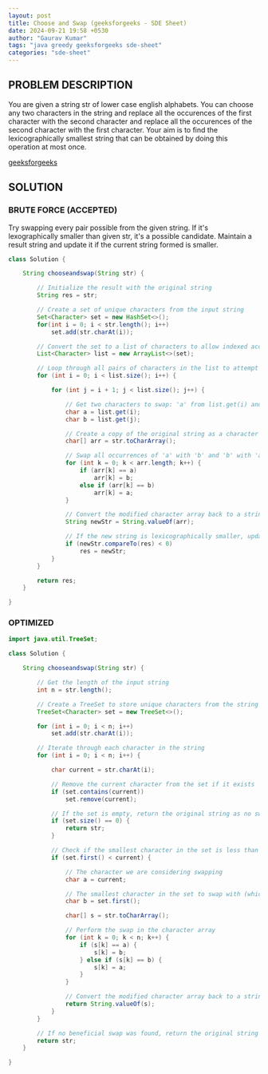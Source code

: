 ```yaml
---
layout: post
title: Choose and Swap (geeksforgeeks - SDE Sheet)
date: 2024-09-21 19:58 +0530
author: "Gaurav Kumar"
tags: "java greedy geeksforgeeks sde-sheet"
categories: "sde-sheet"
---
```


## PROBLEM DESCRIPTION

You are given a string str of lower case english alphabets. You can choose any two characters in the string and replace all the occurences of the first character with the second character and replace all the occurences of the second character with the first character. Your aim is to find the lexicographically smallest string that can be obtained by doing this operation at most once.

[geeksforgeeks](https://www.geeksforgeeks.org/problems/choose-and-swap0531/1?page=8)

## SOLUTION

### BRUTE FORCE (ACCEPTED)

Try swapping every pair possible from the given string. If it's lexographically smaller than given str, it's a possible candidate. Maintain a result string and update it if the current string formed is smaller.

```java
class Solution {

    String chooseandswap(String str) {

        // Initialize the result with the original string
        String res = str;

        // Create a set of unique characters from the input string
        Set<Character> set = new HashSet<>();
        for(int i = 0; i < str.length(); i++)
            set.add(str.charAt(i));

        // Convert the set to a list of characters to allow indexed access
        List<Character> list = new ArrayList<>(set);

        // Loop through all pairs of characters in the list to attempt swapping
        for (int i = 0; i < list.size(); i++) {

            for (int j = i + 1; j < list.size(); j++) {

                // Get two characters to swap: 'a' from list.get(i) and 'b' from list.get(j)
                char a = list.get(i);
                char b = list.get(j);

                // Create a copy of the original string as a character array for swapping
                char[] arr = str.toCharArray();

                // Swap all occurrences of 'a' with 'b' and 'b' with 'a' in the character array
                for (int k = 0; k < arr.length; k++) {
                    if (arr[k] == a)
                        arr[k] = b;
                    else if (arr[k] == b)
                        arr[k] = a;
                }

                // Convert the modified character array back to a string
                String newStr = String.valueOf(arr);

                // If the new string is lexicographically smaller, update the result
                if (newStr.compareTo(res) < 0)
                    res = newStr;
            }
        }

        return res;
    }

}
```

### OPTIMIZED

```java
import java.util.TreeSet;

class Solution {

    String chooseandswap(String str) {

        // Get the length of the input string
        int n = str.length();

        // Create a TreeSet to store unique characters from the string in sorted order
        TreeSet<Character> set = new TreeSet<>();

        for (int i = 0; i < n; i++)
            set.add(str.charAt(i));

        // Iterate through each character in the string
        for (int i = 0; i < n; i++) {

            char current = str.charAt(i);

            // Remove the current character from the set if it exists
            if (set.contains(current))
                set.remove(current);

            // If the set is empty, return the original string as no swaps can be made
            if (set.size() == 0) {
                return str;
            }

            // Check if the smallest character in the set is less than the current character
            if (set.first() < current) {

                // The character we are considering swapping
                char a = current;

                // The smallest character in the set to swap with (which is present later in the string)
                char b = set.first();

                char[] s = str.toCharArray();

                // Perform the swap in the character array
                for (int k = 0; k < n; k++) {
                    if (s[k] == a) {
                        s[k] = b;
                    } else if (s[k] == b) {
                        s[k] = a;
                    }
                }

                // Convert the modified character array back to a string and return it
                return String.valueOf(s);
            }
        }

        // If no beneficial swap was found, return the original string
        return str;
    }

}
```
